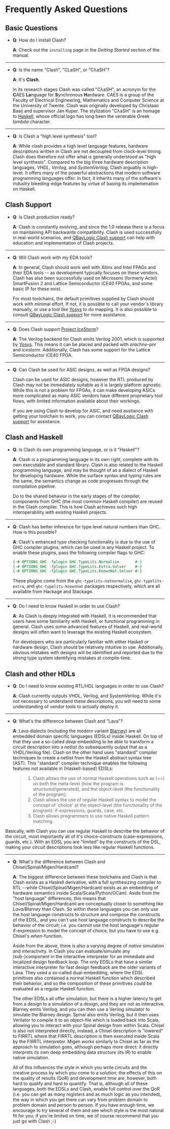 # Frequently Asked Questions

## Basic Questions

- **Q**: How do I install Clash?

  **A**: Check out the `installing` page in the *Getting Started*
  section of the manual.

------------------------------------------------------------------------

- **Q**: Is the name "Clash", "CLaSH", or "CλaSH"?

  **A**: It's **Clash**.

  In its research stages Clash was called "CλaSH", an acronym for the
  **C**AES **La**nguage for **S**ynchronous **H**ardware. CAES is a
  group of the Faculty of Electrical Engineering, Mathematics and
  Computer Science at the University of Twente. Clash was originally
  developed by Christaan Baaij and supervisor Jan Kuper. The stylization
  "CλaSH" is an homage to [Haskell](https://haskell.org), whose official
  logo has long been the venerable Greek *lambda* character.

------------------------------------------------------------------------

- **Q**: Is Clash a "high level synthesis" tool?

  **A**: While clash provides a high level language features, hardware
  descriptions written in Clash are not decoupled from clock-level
  timing. Clash does therefore not offer what is generally understood as
  "high level synthesis". Compared to the big three hardware description
  languages, *VHDL*, *Verilog*, and *SystemVerilog*, Clash arguably *is*
  high-level. It offers many of the powerful abstractions that modern
  software programming languages offer. In fact, it inherits many of the
  software's industry bleeding-edge features by virtue of basing its
  implemenation on Haskell.

## Clash Support

- **Q**: Is Clash production ready?

  **A**: Clash is constantly evolving, and since the 1.0 release there
  is a focus on maintaining API backwards compatibility. Clash is used
  successfully in real-world scenarios, and [QBayLogic Clash
  support](https://qbaylogic.com/clash-support.html) can help with
  education and implementation of Clash projects.

------------------------------------------------------------------------

- **Q**: Will Clash work with my EDA tools?

  **A**: In general, Clash should work well with Xilinx and Intel FPAGs
  and their EDA tools -- as development typically focuses on these
  vendors. Clash has also been successfully used on Microsemi (formerly
  Actel) SmartFusion 2 and Lattice Semiconductor iCE40 FPGAs, and some
  basic IP for these exist.

  For most toolchains, the default primitives supplied by Clash should
  work with minimal effort. If not, it is possible to call your vendor's
  library manually, or use a tool like [Yosys](http://clifford.at/yosys)
  to do mapping. It is also possible to consult [QBayLogic Clash
  support](https://qbaylogic.com/clash-support.html) for more
  assistance.

------------------------------------------------------------------------

- **Q**: Does Clash support [Project
  IceStorm](http://clifford.at/icestorm)?

  **A**: The Verilog backend for Clash emits Verilog 2001, which is
  supported by [Yosys](http://clifford.at/yosys). This means it can be
  placed and packed with *arachne-pnr* and *icestorm*. Additionally,
  Clash has some support for the Lattice Semiconductor iCE40 FPGA.

------------------------------------------------------------------------

- **Q**: Can Clash be used for ASIC designs, as well as FPGA designs?

  Clash can be used for ASIC designs, however the RTL produced by Clash
  may not be immediately suitable as it is largely platform agnostic.
  While this is not a problem for FPGAs, it can make developing ASICs
  more complicated as many ASIC vendors have different proprietary tool
  flows, with limited information available about their workings.

  If you are using Clash to develop for ASIC, and need assitance with
  getting your toolchain to work, you can contact [QBayLogic Clash
  support](https://qbaylogic.com/clash-support.html) for assistance.

## Clash and Haskell

- **Q**: Is Clash its own programming language, or is it "Haskell"?

  **A**: Clash is a programming language in its own right, complete with
  its own executable and standard library. Clash is also related to the
  Haskell programming language, and may be thought of as a dialect of
  Haskell for developing hardware. While the surface syntax and typing
  rules are the same, the semantics change as code progresses through
  the compilation pipeline.

  Do to the shared behavior in the early stages of the compiler,
  components from GHC (the most common Haskell compiler) are reused in
  the Clash compiler. This is how Clash achieves such high
  interoperability with existing Haskell projects.

------------------------------------------------------------------------

- **Q**: Clash has better inference for type level natural numbers than
  GHC. How is this possible?

  **A**: Clash's enhanced type checking functionality is due to the use
  of GHC compiler plugins, which can be used in any Haskell project. To
  enable these plugins, pass the following compiler flags to GHC:

  ``` haskell
  {-# OPTIONS_GHC -fplugin GHC.TypeLits.Normalise       #-}
  {-# OPTIONS_GHC -fplugin GHC.TypeLits.Extra.Solver    #-}
  {-# OPTIONS_GHC -fplugin GHC.TypeLits.KnownNat.Solver #-}
  ```

  These plugins come from the `ghc-typelits-natnormalise`,
  `ghc-typelits-extra`, and `ghc-typelits-knownnat` packages
  respectively, which are all available from Hackage and Stackage.

------------------------------------------------------------------------

- **Q**: Do I need to know Haskell in order to use Clash?

  **A**: As Clash is deeply integrated with Haskell, it is recommended
  that users have some familiarity with Haskell, or functional
  programming in general. Clash uses some advanced features of Haskell,
  and real-world designs will often want to leverage the existing
  Haskell ecosystem.

  For developers who are particularly familiar with either Haskell or
  hardware design, Clash should be relatively intuitive to use.
  Additionally, obvious mistakes with designs will be identified and
  reported due to the strong type system identifying mistakes at
  compile-time.

## Clash and other HDLs

- **Q**: Do I need to know existing RTL/HDL languages in order to use
  Clash?

  **A**: Clash currently outputs VHDL, Verilog, and SystemVerilog. While
  it's not necessary to understand these descriptions, you will need to
  some understanding of vendor tools to actually deploy it.

------------------------------------------------------------------------

- **Q**: What's the difference between Clash and "Lava"?

  **A**: Lava dialects (including the modern variant
  [Blarney](https://github.com/mn416/blarney)) are all embedded domain
  specific languages (EDSLs) inside Haskell. On top of that they use a
  so-called *deep* embedding to be able to transform a circuit
  description into a netlist (to subsequently output that as a
  VHDL/Verilog file). Clash on the other hand uses "standard" compiler
  techniques to create a netlist from the Haskell abstract syntax tree
  (AST). This "standard" compiler technique enables the following
  features not available in (Haskell-based) EDSLs:

  > 1.  Clash allows the use of normal Haskell operations such as (==)
  >     on both the meta-level (how the program is
  >     structured/generated), and the object-level (the functionality
  >     of the program).
  > 2.  Clash allows the use of regular Haskell syntax to model the
  >     concept of 'choice' at the object-level (the functionality of
  >     the program): if-expressions, guards, case, etc.
  > 3.  Clash allows programmers to use native Haskell pattern matching.

Basically, with Clash you can use regular Haskell to describe the
behavior of the circuit, most importantly all of it's choice-constructs
(case-expressions, guards, etc.). With an EDSL you are "limited" by the
constructs of the DSL, making your circuit descriptions look less like
regular Haskell functions.

------------------------------------------------------------------------

- **Q**: What's the difference between Clash and
  Chisel/Spinal/Migen/Hardcaml?

  **A**: The biggest difference between these toolchains and Clash is
  that Clash exists as a Haskell derivative, with a full synthesizing
  compiler to RTL --while Chisel/Spinal/Migen/Hardcaml exists as an
  embedding of hardware semantics inside Scala/Scala/Python/OCaml. Aside
  from the "host language" differences, this means that
  Chisel/Spinal/Migen/Hardcaml are conceptually closer to something like
  *Lava/Blarney* than Clash. So within these languages you can only use
  the host language constructs to structure and compose the constructs
  of the EDSL, and you can't use host language constructs to describe
  the behavior of the circuit; i.e. you cannot use the host language's
  regular if-expression to model the concept of choice, but you have to
  use e.g. Chisel's *when*-function.

  Aside from the above, there is also a varying degree of *native*
  simulation and interactivity. In Clash you can evaluate/simulate any
  (sub-)component in the interactive interpreter for an immediate and
  localized design feedback loop. The only EDSLs that have a similar
  interactive interpreter for fast design feedback are the older
  variants of Lava. They used a so-called dual-embedding, where the EDSL
  primitives also contained a normal Haskell function which described
  their behavior, and so the composition of these primitives could be
  evaluated as a regular Haskell function.

  The other EDSLs all offer simulation, but there is a higher latency to
  get from a design to a simulation of a design, and they are not as
  interactive. Blarney emits Verilog, and you can then use a Verilog
  simulator to simulate the Blarney design. Spinal also emits Verilog,
  but it then uses Verilator to compile it to an object-file which is
  loaded back into Scala, allowing you to interact with your Spinal
  design from within Scala. Chisel is also not interpreted directly,
  instead, a Chisel description is "lowered" to FIRRTL where that FIRRTL
  description is then executed inside Scala by the FIRRTL interpreter.
  Migen works similarly to Chisel as far as the approach to simulation
  goes, although perhaps more direct: it directly interprets its own
  deep embedding data structure (its *IR*) to enable native simulation.

  All of this influences the style in which you write circuits and the
  creative process by which you come to a solution; the effects of this
  on the quality of results (QoR) and development time are, however,
  both hard to qualify and hard to quantify. That is, although all of
  these languages, both the EDSLs and Clash, enable full control over
  the QoR (i.e. you can get as many registers and as much logic as you
  intended), the way in which you get there can vary from problem domain
  to problem domain and person to person. If you have enough time, we
  encourage to try several of them and see which style is the most
  natural fit for you; if you're limited on time, we of course recommend
  that you just go with Clash ;-)
